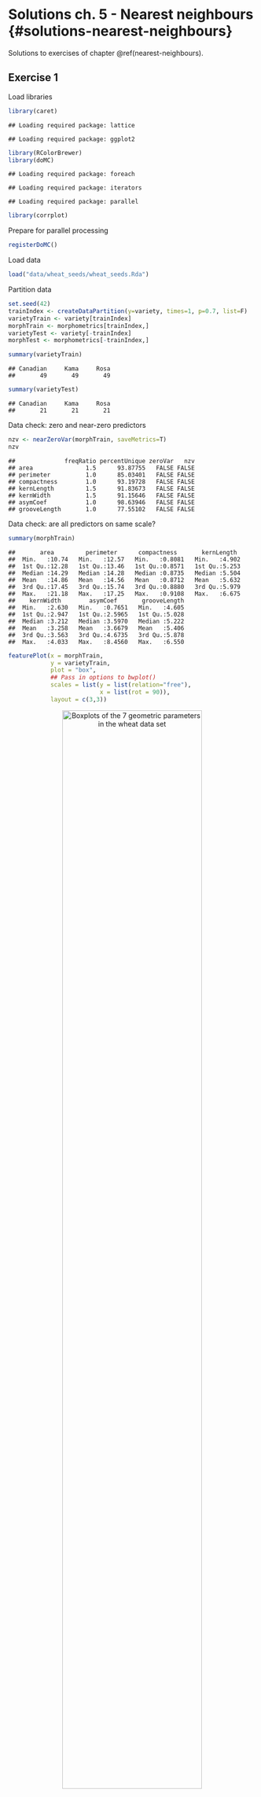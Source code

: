 # Solutions ch. 5 - Nearest neighbours {#solutions-nearest-neighbours}

Solutions to exercises of chapter \@ref(nearest-neighbours).

## Exercise 1

Load libraries

```r
library(caret)
```

```
## Loading required package: lattice
```

```
## Loading required package: ggplot2
```

```r
library(RColorBrewer)
library(doMC)
```

```
## Loading required package: foreach
```

```
## Loading required package: iterators
```

```
## Loading required package: parallel
```

```r
library(corrplot)
```

Prepare for parallel processing

```r
registerDoMC()
```

Load data

```r
load("data/wheat_seeds/wheat_seeds.Rda")
```

Partition data

```r
set.seed(42)
trainIndex <- createDataPartition(y=variety, times=1, p=0.7, list=F)
varietyTrain <- variety[trainIndex]
morphTrain <- morphometrics[trainIndex,]
varietyTest <- variety[-trainIndex]
morphTest <- morphometrics[-trainIndex,]

summary(varietyTrain)
```

```
## Canadian     Kama     Rosa 
##       49       49       49
```

```r
summary(varietyTest)
```

```
## Canadian     Kama     Rosa 
##       21       21       21
```

Data check: zero and near-zero predictors

```r
nzv <- nearZeroVar(morphTrain, saveMetrics=T)
nzv
```

```
##              freqRatio percentUnique zeroVar   nzv
## area               1.5      93.87755   FALSE FALSE
## perimeter          1.0      85.03401   FALSE FALSE
## compactness        1.0      93.19728   FALSE FALSE
## kernLength         1.5      91.83673   FALSE FALSE
## kernWidth          1.5      91.15646   FALSE FALSE
## asymCoef           1.0      98.63946   FALSE FALSE
## grooveLength       1.0      77.55102   FALSE FALSE
```

Data check: are all predictors on same scale?

```r
summary(morphTrain)
```

```
##       area         perimeter      compactness       kernLength   
##  Min.   :10.74   Min.   :12.57   Min.   :0.8081   Min.   :4.902  
##  1st Qu.:12.28   1st Qu.:13.46   1st Qu.:0.8571   1st Qu.:5.253  
##  Median :14.29   Median :14.28   Median :0.8735   Median :5.504  
##  Mean   :14.86   Mean   :14.56   Mean   :0.8712   Mean   :5.632  
##  3rd Qu.:17.45   3rd Qu.:15.74   3rd Qu.:0.8880   3rd Qu.:5.979  
##  Max.   :21.18   Max.   :17.25   Max.   :0.9108   Max.   :6.675  
##    kernWidth        asymCoef       grooveLength  
##  Min.   :2.630   Min.   :0.7651   Min.   :4.605  
##  1st Qu.:2.947   1st Qu.:2.5965   1st Qu.:5.028  
##  Median :3.212   Median :3.5970   Median :5.222  
##  Mean   :3.258   Mean   :3.6679   Mean   :5.406  
##  3rd Qu.:3.563   3rd Qu.:4.6735   3rd Qu.:5.878  
##  Max.   :4.033   Max.   :8.4560   Max.   :6.550
```


```r
featurePlot(x = morphTrain, 
            y = varietyTrain, 
            plot = "box", 
            ## Pass in options to bwplot() 
            scales = list(y = list(relation="free"),
                          x = list(rot = 90)),  
            layout = c(3,3))
```

<div class="figure" style="text-align: center">
<img src="17-solutions-nearest-neighbours_files/figure-html/wheatBoxplots-1.png" alt="Boxplots of the 7 geometric parameters in the wheat data set" width="75%" />
<p class="caption">(\#fig:wheatBoxplots)Boxplots of the 7 geometric parameters in the wheat data set</p>
</div>

Data check: pairwise correlations between predictors

```r
corMat <- cor(morphTrain)
corrplot(corMat, order="hclust", tl.cex=1)
```

<div class="figure" style="text-align: center">
<img src="17-solutions-nearest-neighbours_files/figure-html/wheatCorrelogram-1.png" alt="Correlogram of the wheat seed data set." width="75%" />
<p class="caption">(\#fig:wheatCorrelogram)Correlogram of the wheat seed data set.</p>
</div>


```r
highCorr <- findCorrelation(corMat, cutoff=0.75)
length(highCorr)
```

```
## [1] 4
```

```r
names(morphTrain)[highCorr]
```

```
## [1] "area"       "kernWidth"  "perimeter"  "kernLength"
```

Data check: skewness

```r
featurePlot(x = morphTrain, 
            y = varietyTrain,
            plot = "density", 
            ## Pass in options to xyplot() to 
            ## make it prettier
            scales = list(x = list(relation="free"), 
                          y = list(relation="free")), 
            adjust = 1.5, 
            pch = "|", 
            layout = c(3, 3), 
            auto.key = list(columns = 3))
```

<div class="figure" style="text-align: center">
<img src="17-solutions-nearest-neighbours_files/figure-html/wheatDensityPlots-1.png" alt="Density plots of the 7 geometric parameters in the wheat data set" width="75%" />
<p class="caption">(\#fig:wheatDensityPlots)Density plots of the 7 geometric parameters in the wheat data set</p>
</div>
            
Create a 'grid' of values of _k_ for evaluation:

```r
tuneParam <- data.frame(k=seq(1,50,2))
```
            
Generate a list of seeds for reproducibility (optional) based on grid size

```r
set.seed(42)
seeds <- vector(mode = "list", length = 101)
for(i in 1:100) seeds[[i]] <- sample.int(1000, length(tuneParam$k))
seeds[[101]] <- sample.int(1000,1)
```

<!--
Define a pre-processor (named transformations) and transform morphTrain

```r
transformations <- preProcess(morphTrain, 
                              method=c("center", "scale", "corr"),
                              cutoff=0.75)
morphTrainT <- predict(transformations, morphTrain)
```
-->

Set training parameters. In the example in chapter \@ref(nearest-neighbours) pre-processing was performed outside the cross-validation process to save time for the purposes of the demonstration. Here we have a relatively small data set, so we can do pre-processing within each iteration of the cross-validation process. We specify the option  ```preProcOptions=list(cutoff=0.75)``` to set a value for the pairwise correlation coefficient cutoff.

```r
train_ctrl <- trainControl(method="repeatedcv",
                   number = 10,
                   repeats = 10,
                   preProcOptions=list(cutoff=0.75),
                   seeds = seeds)
```

Run training

```r
knnFit <- train(morphTrain, varietyTrain, 
                method="knn",
                preProcess = c("center", "scale", "corr"),
                tuneGrid=tuneParam,
                trControl=train_ctrl)
knnFit
```

```
## k-Nearest Neighbors 
## 
## 147 samples
##   7 predictor
##   3 classes: 'Canadian', 'Kama', 'Rosa' 
## 
## Pre-processing: centered (3), scaled (3), remove (4) 
## Resampling: Cross-Validated (10 fold, repeated 10 times) 
## Summary of sample sizes: 133, 132, 132, 132, 132, 132, ... 
## Resampling results across tuning parameters:
## 
##   k   Accuracy   Kappa    
##    1  0.8429963  0.7644190
##    3  0.9060916  0.8591664
##    5  0.8809414  0.8214171
##    7  0.8764249  0.8145913
##    9  0.8840989  0.8260932
##   11  0.8900989  0.8350932
##   13  0.8974799  0.8461701
##   15  0.8981465  0.8471701
##   17  0.8981465  0.8471701
##   19  0.8941465  0.8411868
##   21  0.8955751  0.8433490
##   23  0.8934322  0.8400932
##   25  0.8920989  0.8381099
##   27  0.8921465  0.8381868
##   29  0.8928132  0.8391868
##   31  0.8907656  0.8360598
##   33  0.8893370  0.8339060
##   35  0.8819560  0.8228372
##   37  0.8813370  0.8219221
##   39  0.8853370  0.8279221
##   41  0.8880513  0.8319908
##   43  0.8893846  0.8339908
##   45  0.8921465  0.8381614
##   47  0.8934799  0.8401614
##   49  0.8920513  0.8379992
## 
## Accuracy was used to select the optimal model using  the largest value.
## The final value used for the model was k = 3.
```

Plot cross validation accuracy as a function of _k_

```r
plot(knnFit)
```

<div class="figure" style="text-align: center">
<img src="17-solutions-nearest-neighbours_files/figure-html/cvAccuracyMorphTrain-1.png" alt="Accuracy (repeated cross-validation) as a function of neighbourhood size for the wheat seeds data set." width="100%" />
<p class="caption">(\#fig:cvAccuracyMorphTrain)Accuracy (repeated cross-validation) as a function of neighbourhood size for the wheat seeds data set.</p>
</div>

Predict the class (wheat variety) of the observations in the test set.

```r
test_pred <- predict(knnFit, morphTest)
confusionMatrix(test_pred, varietyTest)
```

```
## Confusion Matrix and Statistics
## 
##           Reference
## Prediction Canadian Kama Rosa
##   Canadian       18    4    0
##   Kama            3   16    2
##   Rosa            0    1   19
## 
## Overall Statistics
##                                           
##                Accuracy : 0.8413          
##                  95% CI : (0.7274, 0.9212)
##     No Information Rate : 0.3333          
##     P-Value [Acc > NIR] : < 2.2e-16       
##                                           
##                   Kappa : 0.7619          
##  Mcnemar's Test P-Value : NA              
## 
## Statistics by Class:
## 
##                      Class: Canadian Class: Kama Class: Rosa
## Sensitivity                   0.8571      0.7619      0.9048
## Specificity                   0.9048      0.8810      0.9762
## Pos Pred Value                0.8182      0.7619      0.9500
## Neg Pred Value                0.9268      0.8810      0.9535
## Prevalence                    0.3333      0.3333      0.3333
## Detection Rate                0.2857      0.2540      0.3016
## Detection Prevalence          0.3492      0.3333      0.3175
## Balanced Accuracy             0.8810      0.8214      0.9405
```


